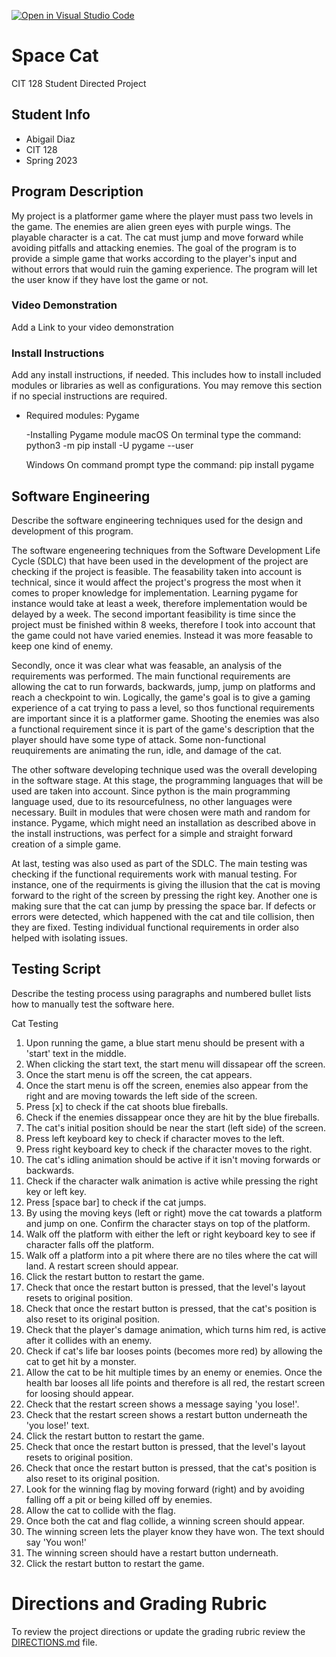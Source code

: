 [![Open in Visual Studio Code](https://classroom.github.com/assets/open-in-vscode-c66648af7eb3fe8bc4f294546bfd86ef473780cde1dea487d3c4ff354943c9ae.svg)](https://classroom.github.com/online_ide?assignment_repo_id=10716410&assignment_repo_type=AssignmentRepo)
# Space Cat

CIT 128 Student Directed Project

## Student Info

- Abigail Diaz
- CIT 128
- Spring 2023

## Program Description

My project is a platformer game where the player must pass two levels in the game. 
The enemies are alien green eyes with purple wings. The playable character is a cat.
The cat must jump and move forward while avoiding pitfalls and attacking enemies.
The goal of the program is to provide a simple game that works according to the player's input and
without errors that would ruin the gaming experience. The program will let the user know if they
have lost the game or not.

### Video Demonstration

Add a Link to your video demonstration

### Install Instructions

Add any install instructions, if needed. This includes how to install included modules or libraries as well as configurations. You may remove this section if no special instructions are required.

- Required modules: Pygame

  -Installing Pygame module 
    macOS
    On terminal type the command:
    python3 -m pip install -U pygame --user

    Windows
    On command prompt type the command:
    pip install pygame

## Software Engineering

Describe the software engineering techniques used for the design and development of this program.

The software engeneering techniques from the Software Development Life Cycle (SDLC) that have been used in the development of the project are checking if the project is feasible. The feasability taken into account is technical, since it would affect the project's progress the most when it comes to proper knowledge for implementation. Learning pygame for instance would take at least a week, therefore implementation would be delayed by a week. The second important feasibility is time since the project must be finished within 8 weeks, therefore I took into account that the game could not have varied enemies. Instead it was more feasable to keep one kind of enemy.

Secondly, once it was clear what was feasable, an analysis of the requirements was performed. The main functional requirements are allowing the cat to run forwards, backwards, jump, jump on platforms and reach a checkpoint to win. Logically, the game's goal is to give a gaming experience of a cat trying to pass a level, so thos functional requirements are important since it is a platformer game. Shooting the enemies was also a functional requirement since it is part of the game's description that the player should have some type of attack. Some non-functional reuquirements are animating the run, idle, and damage of the cat.

The other software developing technique used was the overall developing in the software stage. At this stage, the programming languages that will be used are taken into account. Since python is the main programming language used, due to its resourcefulness, no other languages were necessary. Built in modules that were chosen were math and random for instance. Pygame, which might need an installation as described above in the install instructions, was perfect for a simple and straight forward creation of a simple game.

At last, testing was also used as part of the SDLC. The main testing was checking if the functional requirements work with manual testing. For instance, one of the requirments is giving the illusion that the cat is moving forward to the right of the screen by pressing the right key. Another one is making sure that the cat can jump by pressing the space bar. If defects or errors were detected, which happened with the cat and tile collision, then they are fixed. Testing individual functional requirements in order also helped with isolating issues.

## Testing Script

Describe the testing process using paragraphs and numbered bullet lists how to manually test the software here. 
  
  Cat Testing
   1. Upon running the game, a blue start menu should be present with a 'start' text in the middle. 
   2. When clicking the start text, the start menu will dissapear off the screen.
   3. Once the start menu is off the screen, the cat appears.
   4. Once the start menu is off the screen, enemies also appear from the right and are moving towards the left side of the screen.
   5. Press [x] to check if the cat shoots blue fireballs.
   6. Check if the enemies dissappear once they are hit by the blue fireballs.
   7. The cat's initial position should be near the start (left side) of the screen.
   8. Press left keyboard key to check if character moves to the left.
   9. Press right keyboard key to check if the character moves to the right.
   10. The cat's idling animation should be active if it isn't moving forwards or backwards.
   11. Check if the character walk animation is active while pressing the right key or left key.
   12. Press [space bar] to check if the cat jumps.
   13. By using the moving keys (left or right) move the cat towards a platform and jump on one. Confirm the character stays on top of the platform.
   14. Walk off the platform with either the left or right keyboard key to see if character falls off the platform.
   15. Walk off a platform into a pit where there are no tiles where the cat will land. A restart screen should appear.
   16. Click the restart button to restart the game.
   17. Check that once the restart button is pressed, that the level's layout resets to original position.
   18. Check that once the restart button is pressed, that the cat's position is also reset to its original position.
   19. Check that the player's damage animation, which turns him red, is active after it collides with an enemy.
   20. Check if cat's life bar looses points (becomes more red) by allowing the cat to get hit by a monster.
   21. Allow the cat to be hit multiple times by an enemy or enemies. Once the health bar looses all life points and therefore is all red, the restart screen for loosing should appear.
   22. Check that the restart screen shows a message saying 'you lose!'.
   23. Check that the restart screen shows a restart button underneath the 'you lose!' text.
   24. Click the restart button to restart the game.
   25. Check that once the restart button is pressed, that the level's layout resets to original position.
   26. Check that once the restart button is pressed, that the cat's position is also reset to its original position.
   27. Look for the winning flag by moving forward (right) and by avoiding falling off a pit or being killed off by enemies.
   28. Allow the cat to collide with the flag.
   29. Once both the cat and flag collide, a winning screen should appear.
   30. The winning screen lets the player know they have won. The text should say 'You won!'
   31. The winning screen should have a restart button underneath.
   32. Click the restart button to restart the game.
  
 # Directions and Grading Rubric

To review the project directions or update the grading rubric review the [DIRECTIONS.md](DIRECTIONS.md) file.
